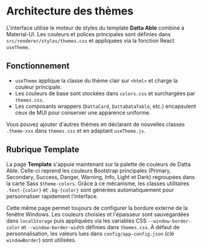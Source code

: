 # Architecture des thèmes

L'interface utilise le moteur de styles du template **Datta Able** combiné à Material-UI. Les couleurs et polices principales sont définies dans `src/renderer/styles/themes.css` et appliquées via la fonction React `useTheme`.

## Fonctionnement

- `useTheme` applique la classe du thème clair sur `<html>` et charge la couleur principale.
- Les couleurs de base sont stockées dans `colors.css` et surchargées par `themes.css`.
- Les composants wrappers (`DattaCard`, `DattaDataTable`, etc.) encapsulent ceux de MUI pour conserver une apparence uniforme.

Vous pouvez ajouter d'autres thèmes en déclarant de nouvelles classes `.theme-xxx` dans `themes.css` et en adaptant `useTheme.js`.

## Rubrique Template

La page **Template** s'appuie maintenant sur la palette de couleurs de Datta Able. Celle-ci reprend les couleurs Bootstrap principales (Primary, Secondary, Success, Danger, Warning, Info, Light et Dark) regroupées dans la carte Sass `$theme-colors`. Grâce à ce mécanisme, les classes utilitaires `.text-{color}` et `.bg-{color}` sont générées automatiquement pour personnaliser rapidement l'interface.

Cette même page permet toujours de configurer la bordure externe de la fenêtre Windows. Les couleurs choisies et l'épaisseur sont sauvegardées dans `localStorage` puis appliquées via les variables CSS `--window-border-color` et `--window-border-width` définies dans `themes.css`. À défaut de personnalisation, les valeurs lues dans `config/app-config.json` (clé `windowBorder`) sont utilisées.
